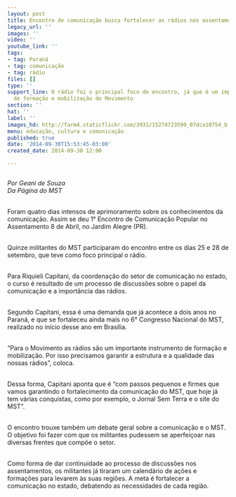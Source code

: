 ```yaml
---
layout: post
title: Encontro de comunicação busca fortalecer as rádios nos assentamentos
legacy_url: ''
images: ''
video: ''
youtube_link: ''
tags:
- tag: Paraná
- tag: comunicação
- tag: rádio
files: []
type: ''
support_line: O rádio foi o principal foco do encontro, já que é um importante instrumento
  de formação e mobilização do Movimento
section: ''
hat: ''
label: ''
images_hd: http://farm4.staticflickr.com/3931/15274723599_07dca10754_b.jpg
menu: educação, cultura e comunicação
published: true
date: '2014-09-30T15:53:45-03:00'
created_date: 2014-09-30 12:00

---
```

<p><img alt="" src="http://farm4.staticflickr.com/3931/15274723599_07dca10754_b.jpg" /></p>

<p><em>Por Geani de Souza<br />
Da P&aacute;gina do MST</em></p>

<p><br />
Foram quatro dias intensos de aprimoramento sobre os conhecimentos da comunica&ccedil;&atilde;o. Assim se deu 1&deg; Encontro de Comunica&ccedil;&atilde;o Popular no Assentamento 8 de Abril, no Jardim Alegre (PR).</p>

<p><br />
Quinze militantes do MST participaram do encontro entre os dias 25 e 28 de setembro, que teve como foco principal o r&aacute;dio.</p>

<p><br />
Para Riquieli Capitani, da coordena&ccedil;&atilde;o do setor de comunica&ccedil;&atilde;o no estado, o curso &eacute; resultado de um processo de discuss&otilde;es sobre o papel da comunica&ccedil;&atilde;o e a import&acirc;ncia das r&aacute;dios.&nbsp;</p>

<p><br />
Segundo Capitani, essa &eacute; uma demanda que j&aacute; acontece a dois anos no Paran&aacute;, e que se fortaleceu ainda mais no 6&deg; Congresso Nacional do MST, realizado no in&iacute;cio desse ano em Bras&iacute;lia.</p>

<p><br />
&ldquo;Para o Movimento as r&aacute;dios s&atilde;o um importante instrumento de forma&ccedil;&atilde;o e mobiliza&ccedil;&atilde;o. Por isso precisamos garantir a estrutura e a qualidade das nossas r&aacute;dios&rdquo;, coloca.&nbsp;</p>

<p><br />
Dessa forma, Capitani aponta que &eacute; &ldquo;com passos pequenos e firmes que vamos garantindo o fortalecimento da comunica&ccedil;&atilde;o do MST, que hoje j&aacute; tem v&aacute;rias conquistas, como por exemplo, o Jornal Sem Terra e o site do MST&rdquo;.</p>

<p><br />
O encontro trouxe tamb&eacute;m um debate geral sobre a comunica&ccedil;&atilde;o e o MST. O objetivo foi fazer com que os militantes pudessem se aperfei&ccedil;oar nas diversas frentes que comp&otilde;e o setor.</p>

<p><br />
Como forma de dar continuidade ao processo de discuss&otilde;es nos assentamentos, os militantes j&aacute; tiraram um calend&aacute;rio de a&ccedil;&otilde;es e forma&ccedil;&otilde;es para levarem &agrave;s suas regi&otilde;es. A meta &eacute; fortalecer a comunica&ccedil;&atilde;o no estado, debatendo as necessidades de cada regi&atilde;o.</p>

<p><img alt="" src="http://farm4.staticflickr.com/3933/15438389236_1ded8eac19_b.jpg" /></p>
